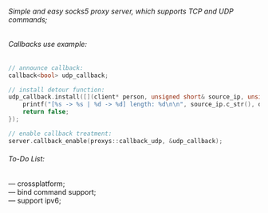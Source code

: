 ###### Simple and easy socks5 proxy server, which supports TCP and UDP commands; <br>

###### Callbacks use example:

```cpp
// announce callback:
callback<bool> udp_callback;

// install detour function:
udp_callback.install([](client* person, unsigned short& source_ip, unsigned short& dest_ip, unsigned short& source_port, unsigned short& dest_port, proxys::data* buf) -> bool {
    printf("[%s -> %s | %d -> %d] length: %d\n\n", source_ip.c_str(), dest_ip.c_str(), source_port, dest_port, buf->length);
    return false;
});

// enable callback treatment:
server.callback_enable(proxys::callback_udp, &udp_callback);
```

###### To-Do List:

 — crossplatform; <br>
 — bind command support; <br>
 — support ipv6; <br>
